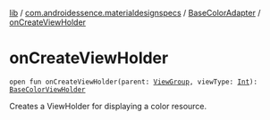 [lib](../../index.md) / [com.androidessence.materialdesignspecs](../index.md) / [BaseColorAdapter](index.md) / [onCreateViewHolder](./on-create-view-holder.md)

# onCreateViewHolder

`open fun onCreateViewHolder(parent: `[`ViewGroup`](https://developer.android.com/reference/android/view/ViewGroup.html)`, viewType: `[`Int`](https://kotlinlang.org/api/latest/jvm/stdlib/kotlin/-int/index.html)`): `[`BaseColorViewHolder`](-base-color-view-holder/index.md)

Creates a ViewHolder for displaying a color resource.

